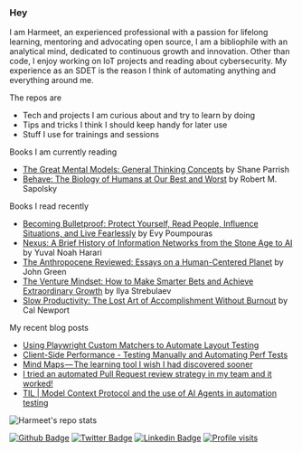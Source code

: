 ### Hey
I am Harmeet, an experienced professional with a passion for lifelong learning, mentoring and advocating open source, I am a bibliophile with an analytical mind, dedicated to continuous growth and innovation. Other than code, I enjoy working on IoT projects and reading about cybersecurity. My experience as an SDET is the reason I think of automating anything and everything around me.

The repos are
- Tech and projects I am curious about and try to learn by doing
- Tips and tricks I think I should keep handy for later use
- Stuff I use for trainings and sessions

Books I am currently reading

<!-- GOODREADS-LIST:START -->
- [The Great Mental Models: General Thinking Concepts](https://www.goodreads.com/review/show/7507241996?utm_medium=api&utm_source=rss) by Shane Parrish
- [Behave: The Biology of Humans at Our Best and Worst](https://www.goodreads.com/review/show/3404586472?utm_medium=api&utm_source=rss) by Robert M. Sapolsky
<!-- GOODREADS-LIST:END -->

Books I read recently
<!-- GOODREADS-LIST-READ:START -->
- [Becoming Bulletproof: Protect Yourself, Read People, Influence Situations, and Live Fearlessly](https://www.goodreads.com/review/show/7376372134?utm_medium=api&utm_source=rss) by Evy Poumpouras
- [Nexus: A Brief History of Information Networks from the Stone Age to AI](https://www.goodreads.com/review/show/7089928610?utm_medium=api&utm_source=rss) by Yuval Noah Harari
- [The Anthropocene Reviewed: Essays on a Human-Centered Planet](https://www.goodreads.com/review/show/4496164811?utm_medium=api&utm_source=rss) by John Green
- [The Venture Mindset: How to Make Smarter Bets and Achieve Extraordinary Growth](https://www.goodreads.com/review/show/6646389320?utm_medium=api&utm_source=rss) by Ilya Strebulaev
- [Slow Productivity: The Lost Art of Accomplishment Without Burnout](https://www.goodreads.com/review/show/6836120924?utm_medium=api&utm_source=rss) by Cal Newport
<!-- GOODREADS-LIST-READ:END -->

My recent blog posts
<!-- BLOG-POST-LIST:START -->
 - [Using Playwright Custom Matchers to Automate Layout Testing](https://hrmeet.medium.com/using-playwright-custom-matchers-to-automate-layout-testing-be8fa0063ebd?source=rss-71709fd0e3dd------2)
 - [Client-Side Performance - Testing Manually and Automating Perf Tests](https://hrmeet.medium.com/client-side-performance-testing-manually-and-automating-perf-tests-bb1e7f20a8c4?source=rss-71709fd0e3dd------2)
 - [Mind Maps — The learning tool I wish I had discovered sooner](https://hrmeet.medium.com/mind-maps-the-learning-tool-i-wish-i-had-discovered-sooner-f3bcde67f3f1?source=rss-71709fd0e3dd------2)
 - [I tried an automated Pull Request review strategy in my team and it worked!](https://hrmeet.medium.com/i-tried-an-automated-pull-request-review-strategy-in-my-team-and-it-worked-ed16e3738936?source=rss-71709fd0e3dd------2)
 - [TIL | Model Context Protocol and the use of AI Agents in automation testing](https://hrmeet.medium.com/til-model-context-protocol-and-the-use-of-ai-agents-in-automation-testing-45d57325429f?source=rss-71709fd0e3dd------2)<!-- BLOG-POST-LIST:END -->

![Harmeet's repo stats](https://github-readme-stats.vercel.app/api?username=hrmeetsingh&theme=github_dark&show_icons=true)

[![Github Badge](https://img.shields.io/badge/-hrmeetsingh-blue?style=for-the-badge&logo=Github&link=https://github.com/hrmeetsingh/)](https://github.com/hrmeetsingh/) 
[![Twitter Badge](http://img.shields.io/badge/-@ErHarmeet-blue?style=for-the-badge&logo=x&logoColor=white&link=https://twitter.com/ErHarmeet)](https://twitter.com/ErHarmeet) 
[![Linkedin Badge](https://img.shields.io/badge/-hrmeetsingh-blue?style=for-the-badge&logo=Linkedin&logoColor=white&link=https://www.linkedin.com/in/hrmeetsingh/)](https://www.linkedin.com/in/hrmeetsingh/)
[![Profile visits](https://komarev.com/ghpvc/?username=hrmeetsingh&label=Profile%20views&color=0e75b6&style=for-the-badge)](https://komarev.com/ghpvc/?username=hrmeetsingh&label=Profile%20views&color=0e75b6&style=for-the-badge)

